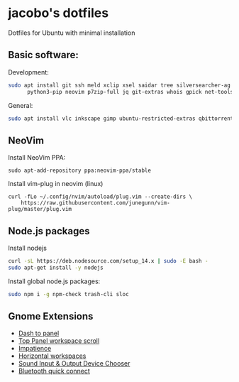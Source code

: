 # jacobo's dotfiles

Dotfiles for Ubuntu with minimal installation

## Basic software:

Development:

```sh
sudo apt install git ssh meld xclip xsel saidar tree silversearcher-ag zsh tmux curl\
      python3-pip neovim p7zip-full jq git-extras whois gpick net-tools redis
```

General:

```sh
sudo apt install vlc inkscape gimp ubuntu-restricted-extras qbittorrent gnome-sushi gnome-tweak-tool baobab peek gpick
```

## NeoVim

Install NeoVim PPA:

```
sudo apt-add-repository ppa:neovim-ppa/stable
```

Install vim-plug in neovim (linux)

```
curl -fLo ~/.config/nvim/autoload/plug.vim --create-dirs \
    https://raw.githubusercontent.com/junegunn/vim-plug/master/plug.vim
```

## Node.js packages

Install nodejs

```sh
curl -sL https://deb.nodesource.com/setup_14.x | sudo -E bash -
sudo apt-get install -y nodejs
```

Install global node.js packages:

```sh
sudo npm i -g npm-check trash-cli sloc
```

## Gnome Extensions

- [Dash to panel](https://extensions.gnome.org/extension/1160/dash-to-panel)
- [Top Panel workspace scroll](https://extensions.gnome.org/extension/701/top-panel-workspace-scroll/)
- [Impatience](https://extensions.gnome.org/extension/277/impatience/)
- [Horizontal workspaces](https://extensions.gnome.org/extension/2141/horizontal-workspaces/)
- [Sound Input & Output Device Chooser](https://extensions.gnome.org/extension/906/sound-output-device-chooser/)
- [Bluetooth quick connect](https://extensions.gnome.org/extension/1401/bluetooth-quick-connect/)
